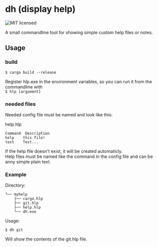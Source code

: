 # dh (display help)

![MIT licensed][license-image]

[license-image]: https://img.shields.io/github/license/workingj/dh.svg

A small commandline tool for showing simple custom help files or notes.

## Usage

### build

```$ cargo build --release```

Register hlp.exe in the environment variables, so you can run it from the commandline with  
```$ hlp [argument]```

### needed files

Needed config file must be named and look like this:

help.hlp

```
Command  Description
help    this file!
test    Test...
```

If the help file doesn't exist, it will be created automaticly.   
Help files must be named like the command in the config file and can be anny simple plain text.

### Example

Directory:
```
└── myhelp
    ├── cargo.hlp
    ├── git.hlp
    ├── help.hlp
    └── dh.exe
```
Usage:

```$ dh git```

Will show the contents of the git.hlp file.